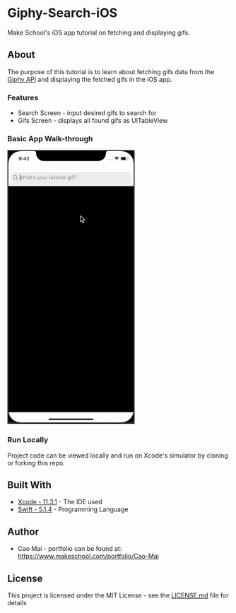 # Giphy-Search-iOS
Make School's iOS app tutorial on fetching and displaying gifs.

## About
The purpose of this tutorial is to learn about fetching gifs data from the [Giphy API](https://developers.giphy.com/) and displaying the fetched gifs in the iOS app.

### Features
* Search Screen - input desired gifs to search for
* Gifs Screen - displays all found gifs as UITableView

### Basic App Walk-through
![](gifSearchWalk.gif)


### Run Locally

Project code can be viewed locally  and run on Xcode's simulator by cloning or forking this repo.

## Built With
* [Xcode - 11.3.1](https://developer.apple.com/xcode/) - The IDE used
* [Swift - 5.1.4](https://developer.apple.com/swift/) - Programming Language

## Author
* Cao Mai - portfolio can be found at:
https://www.makeschool.com/portfolio/Cao-Mai

## License

This project is licensed under the MIT License - see the [LICENSE.md](LICENSE.md) file for details


